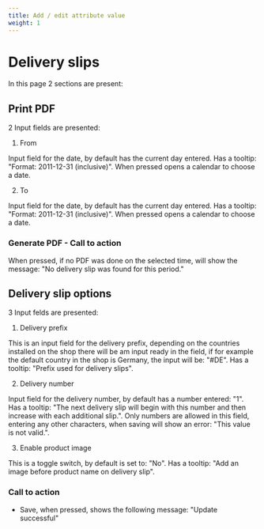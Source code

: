 ```yaml
---
title: Add / edit attribute value
weight: 1
---
```


# Delivery slips

In this page 2 sections are present:

## Print PDF

2 Input fields are presented:

1) From

Input field for the date, by default has the current day entered. Has a tooltip: "Format: 2011-12-31 (inclusive)". When pressed opens a calendar to choose a date.

2) To

Input field for the date, by default has the current day entered. Has a tooltip: "Format: 2011-12-31 (inclusive)". When pressed opens a calendar to choose a date.

### Generate PDF - Call to action

 When pressed, if no PDF was done on the selected time, will show the message: "No delivery slip was found for this period."

## Delivery slip options

3 Input felds are presented:

1) Delivery prefix

This is an input field for the delivery prefix, depending on the countries installed on the shop there will be am input ready in the field, if for example the default country in the shop is Germany, the input will be: "#DE". Has a tooltip: "Prefix used for delivery slips".

2) Delivery number

Input field for the delivery number, by default has a number entered: "1". Has a tooltip: "The next delivery slip will begin with this number and then increase with each additional slip.". Only numbers are allowed in this field, entering any other characters, when saving will show an error: "This value is not valid.".

3) Enable product image

This is a toggle switch, by default is set to: "No". Has a tooltip: "Add an image before product name on delivery slip".

### Call to action

 - Save, when pressed, shows the following message: "Update successful"
